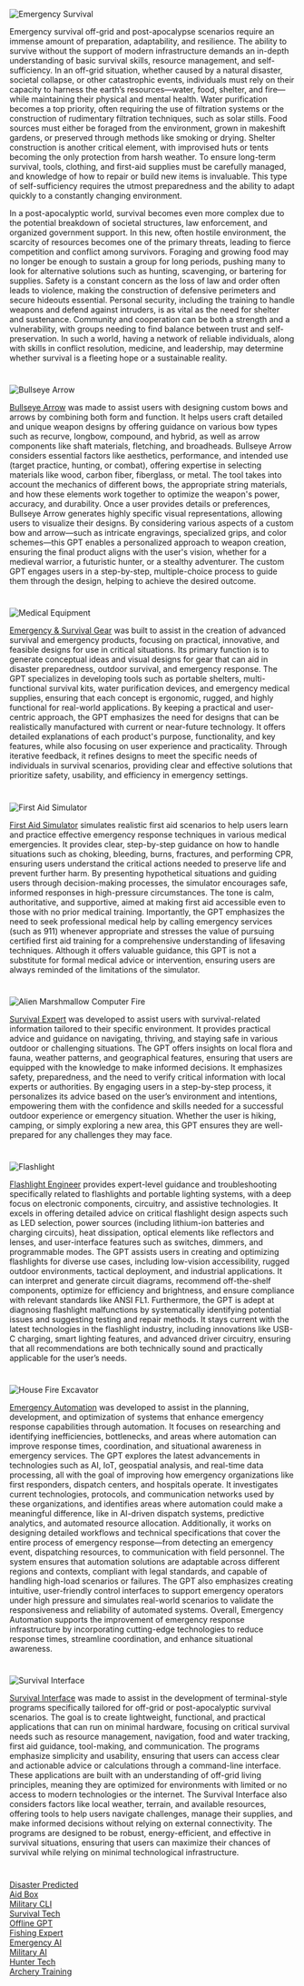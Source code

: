 ![Emergency Survival](https://github.com/user-attachments/assets/7b42aa8d-1732-4449-9dac-c93e8142387f)

Emergency survival off-grid and post-apocalypse scenarios require an immense amount of preparation, adaptability, and resilience. The ability to survive without the support of modern infrastructure demands an in-depth understanding of basic survival skills, resource management, and self-sufficiency. In an off-grid situation, whether caused by a natural disaster, societal collapse, or other catastrophic events, individuals must rely on their capacity to harness the earth’s resources—water, food, shelter, and fire—while maintaining their physical and mental health. Water purification becomes a top priority, often requiring the use of filtration systems or the construction of rudimentary filtration techniques, such as solar stills. Food sources must either be foraged from the environment, grown in makeshift gardens, or preserved through methods like smoking or drying. Shelter construction is another critical element, with improvised huts or tents becoming the only protection from harsh weather. To ensure long-term survival, tools, clothing, and first-aid supplies must be carefully managed, and knowledge of how to repair or build new items is invaluable. This type of self-sufficiency requires the utmost preparedness and the ability to adapt quickly to a constantly changing environment.

In a post-apocalyptic world, survival becomes even more complex due to the potential breakdown of societal structures, law enforcement, and organized government support. In this new, often hostile environment, the scarcity of resources becomes one of the primary threats, leading to fierce competition and conflict among survivors. Foraging and growing food may no longer be enough to sustain a group for long periods, pushing many to look for alternative solutions such as hunting, scavenging, or bartering for supplies. Safety is a constant concern as the loss of law and order often leads to violence, making the construction of defensive perimeters and secure hideouts essential. Personal security, including the training to handle weapons and defend against intruders, is as vital as the need for shelter and sustenance. Community and cooperation can be both a strength and a vulnerability, with groups needing to find balance between trust and self-preservation. In such a world, having a network of reliable individuals, along with skills in conflict resolution, medicine, and leadership, may determine whether survival is a fleeting hope or a sustainable reality.

#

![Bullseye Arrow](https://github.com/user-attachments/assets/f4f5fe96-534c-4566-8d64-9976a7b3d2cc)

[Bullseye Arrow](https://chatgpt.com/g/g-682f1494c0048191824406b0786bfd9f-bullseye-arrow) was made to assist users with designing custom bows and arrows by combining both form and function. It helps users craft detailed and unique weapon designs by offering guidance on various bow types such as recurve, longbow, compound, and hybrid, as well as arrow components like shaft materials, fletching, and broadheads. Bullseye Arrow considers essential factors like aesthetics, performance, and intended use (target practice, hunting, or combat), offering expertise in selecting materials like wood, carbon fiber, fiberglass, or metal. The tool takes into account the mechanics of different bows, the appropriate string materials, and how these elements work together to optimize the weapon's power, accuracy, and durability. Once a user provides details or preferences, Bullseye Arrow generates highly specific visual representations, allowing users to visualize their designs. By considering various aspects of a custom bow and arrow—such as intricate engravings, specialized grips, and color schemes—this GPT enables a personalized approach to weapon creation, ensuring the final product aligns with the user's vision, whether for a medieval warrior, a futuristic hunter, or a stealthy adventurer. The custom GPT engages users in a step-by-step, multiple-choice process to guide them through the design, helping to achieve the desired outcome.

#

![Medical Equipment](https://github.com/user-attachments/assets/462a9dad-6953-417b-94b7-cd96cbfb6821)

[Emergency & Survival Gear](https://chatgpt.com/g/g-OKvPg1Rkx-emergency-survival-gear) was built to assist in the creation of advanced survival and emergency products, focusing on practical, innovative, and feasible designs for use in critical situations. Its primary function is to generate conceptual ideas and visual designs for gear that can aid in disaster preparedness, outdoor survival, and emergency response. The GPT specializes in developing tools such as portable shelters, multi-functional survival kits, water purification devices, and emergency medical supplies, ensuring that each concept is ergonomic, rugged, and highly functional for real-world applications. By keeping a practical and user-centric approach, the GPT emphasizes the need for designs that can be realistically manufactured with current or near-future technology. It offers detailed explanations of each product's purpose, functionality, and key features, while also focusing on user experience and practicality. Through iterative feedback, it refines designs to meet the specific needs of individuals in survival scenarios, providing clear and effective solutions that prioritize safety, usability, and efficiency in emergency settings.

#

![First Aid Simulator](https://github.com/user-attachments/assets/8255cccd-9d9c-4180-81c8-f5591d4c5bad)

[First Aid Simulator](https://chatgpt.com/g/g-674c39e5cbf081919d26aa96b41e611d-first-aid-simulator) simulates realistic first aid scenarios to help users learn and practice effective emergency response techniques in various medical emergencies. It provides clear, step-by-step guidance on how to handle situations such as choking, bleeding, burns, fractures, and performing CPR, ensuring users understand the critical actions needed to preserve life and prevent further harm. By presenting hypothetical situations and guiding users through decision-making processes, the simulator encourages safe, informed responses in high-pressure circumstances. The tone is calm, authoritative, and supportive, aimed at making first aid accessible even to those with no prior medical training. Importantly, the GPT emphasizes the need to seek professional medical help by calling emergency services (such as 911) whenever appropriate and stresses the value of pursuing certified first aid training for a comprehensive understanding of lifesaving techniques. Although it offers valuable guidance, this GPT is not a substitute for formal medical advice or intervention, ensuring users are always reminded of the limitations of the simulator.

#

![Alien Marshmallow Computer Fire](https://github.com/user-attachments/assets/e136d72d-c7e4-4da7-bc43-921cccdf5a95)

[Survival Expert](https://chatgpt.com/g/g-J4RLVmtT5-survival-expert) was developed to assist users with survival-related information tailored to their specific environment. It provides practical advice and guidance on navigating, thriving, and staying safe in various outdoor or challenging situations. The GPT offers insights on local flora and fauna, weather patterns, and geographical features, ensuring that users are equipped with the knowledge to make informed decisions. It emphasizes safety, preparedness, and the need to verify critical information with local experts or authorities. By engaging users in a step-by-step process, it personalizes its advice based on the user’s environment and intentions, empowering them with the confidence and skills needed for a successful outdoor experience or emergency situation. Whether the user is hiking, camping, or simply exploring a new area, this GPT ensures they are well-prepared for any challenges they may face.

#

![Flashlight](https://github.com/user-attachments/assets/e8f91b49-26b2-4b96-bfab-fd947f1416a8)

[Flashlight Engineer](https://chatgpt.com/g/g-682af789fdd8819184f17a70c0cd78d0-flashlight-engineer) provides expert-level guidance and troubleshooting specifically related to flashlights and portable lighting systems, with a deep focus on electronic components, circuitry, and assistive technologies. It excels in offering detailed advice on critical flashlight design aspects such as LED selection, power sources (including lithium-ion batteries and charging circuits), heat dissipation, optical elements like reflectors and lenses, and user-interface features such as switches, dimmers, and programmable modes. The GPT assists users in creating and optimizing flashlights for diverse use cases, including low-vision accessibility, rugged outdoor environments, tactical deployment, and industrial applications. It can interpret and generate circuit diagrams, recommend off-the-shelf components, optimize for efficiency and brightness, and ensure compliance with relevant standards like ANSI FL1. Furthermore, the GPT is adept at diagnosing flashlight malfunctions by systematically identifying potential issues and suggesting testing and repair methods. It stays current with the latest technologies in the flashlight industry, including innovations like USB-C charging, smart lighting features, and advanced driver circuitry, ensuring that all recommendations are both technically sound and practically applicable for the user’s needs.

#

![House Fire Excavator](https://github.com/user-attachments/assets/3f73bd93-ac35-4c40-9e66-724af8fcff0d)

[Emergency Automation](https://chatgpt.com/g/g-6826dada2f2c8191b7a5c8d9b4fe8271-emergency-automation) was developed to assist in the planning, development, and optimization of systems that enhance emergency response capabilities through automation. It focuses on researching and identifying inefficiencies, bottlenecks, and areas where automation can improve response times, coordination, and situational awareness in emergency services. The GPT explores the latest advancements in technologies such as AI, IoT, geospatial analysis, and real-time data processing, all with the goal of improving how emergency organizations like first responders, dispatch centers, and hospitals operate. It investigates current technologies, protocols, and communication networks used by these organizations, and identifies areas where automation could make a meaningful difference, like in AI-driven dispatch systems, predictive analytics, and automated resource allocation. Additionally, it works on designing detailed workflows and technical specifications that cover the entire process of emergency response—from detecting an emergency event, dispatching resources, to communication with field personnel. The system ensures that automation solutions are adaptable across different regions and contexts, compliant with legal standards, and capable of handling high-load scenarios or failures. The GPT also emphasizes creating intuitive, user-friendly control interfaces to support emergency operators under high pressure and simulates real-world scenarios to validate the responsiveness and reliability of automated systems. Overall, Emergency Automation supports the improvement of emergency response infrastructure by incorporating cutting-edge technologies to reduce response times, streamline coordination, and enhance situational awareness.

#

![Survival Interface](https://github.com/user-attachments/assets/b9bc8edb-305b-47d0-a9f9-325cee265e64)

[Survival Interface](https://chatgpt.com/g/g-682d1e70aaa88191bceccb8ff6d8f2dc-survival-interface) was made to assist in the development of terminal-style programs specifically tailored for off-grid or post-apocalyptic survival scenarios. The goal is to create lightweight, functional, and practical applications that can run on minimal hardware, focusing on critical survival needs such as resource management, navigation, food and water tracking, first aid guidance, tool-making, and communication. The programs emphasize simplicity and usability, ensuring that users can access clear and actionable advice or calculations through a command-line interface. These applications are built with an understanding of off-grid living principles, meaning they are optimized for environments with limited or no access to modern technologies or the internet. The Survival Interface also considers factors like local weather, terrain, and available resources, offering tools to help users navigate challenges, manage their supplies, and make informed decisions without relying on external connectivity. The programs are designed to be robust, energy-efficient, and effective in survival situations, ensuring that users can maximize their chances of survival while relying on minimal technological infrastructure.

#
[Disaster Predicted](https://chatgpt.com/g/g-67b9f193dbcc81918ed32f4bf3bbf623-disaster-predicted)
<br>
[Aid Box](https://chatgpt.com/g/g-67984ca6ad9c8191a5f77eabde6efa4c-aid-box)
<br>
[Military CLI](https://chatgpt.com/g/g-6829c450f6ec8191863903b23dd47b38-military-cli)
<br>
[Survival Tech](https://chatgpt.com/g/g-XHhjYR5H0-survival-tech)
<br>
[Offline GPT](https://chatgpt.com/g/g-PhOe9lrMu-offline-gpt)
<br>
[Fishing Expert](https://chat.openai.com/g/g-LghRwjwYY-fishing-expert)
<br>
[Emergency AI](https://github.com/sourceduty/Emergency_AI)
<br>
[Military AI](https://github.com/sourceduty/Military_AI)
<br>
[Hunter Tech](https://chatgpt.com/g/g-682f1a15c670819195c03fc0597ff324-hunter-tech)
<br>
[Archery Training](https://chatgpt.com/g/g-67acc20188a081918541354ff526153f-archery-training)
